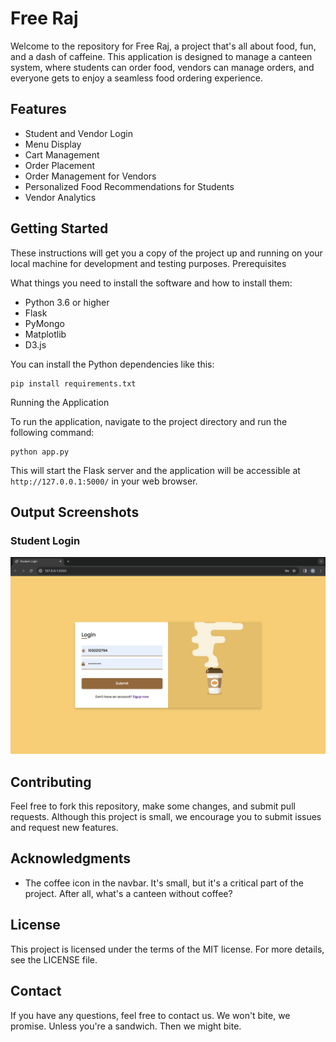 # Free Raj

Welcome to the repository for Free Raj, a project that's all about food, fun, and a dash of caffeine. This application is designed to manage a canteen system, where students can order food, vendors can manage orders, and everyone gets to enjoy a seamless food ordering experience.
## Features

- Student and Vendor Login
- Menu Display
- Cart Management
- Order Placement
- Order Management for Vendors
- Personalized Food Recommendations for Students
- Vendor Analytics

  
## Getting Started

These instructions will get you a copy of the project up and running on your local machine for development and testing purposes.
Prerequisites

What things you need to install the software and how to install them:

- Python 3.6 or higher
- Flask
- PyMongo
- Matplotlib
- D3.js

You can install the Python dependencies like this:

```
pip install requirements.txt
```

Running the Application

To run the application, navigate to the project directory and run the following command:
```
python app.py
```


This will start the Flask server and the application will be accessible at ```http://127.0.0.1:5000/``` in your web browser.
## Output Screenshots
### Student Login
<img src="https://github.com/Parzival7566/Mini_Projects_sem_5/blob/kanishk_testing/Free_Raj/screenshots/student_login.png">

## Contributing

Feel free to fork this repository, make some changes, and submit pull requests. Although this project is small, we encourage you to submit issues and request new features.

## Acknowledgments

- The coffee icon in the navbar. It's small, but it's a critical part of the project. After all, what's a canteen without coffee?
## License

This project is licensed under the terms of the MIT license. For more details, see the LICENSE file.
## Contact

If you have any questions, feel free to contact us. We won't bite, we promise. Unless you're a sandwich. Then we might bite.
